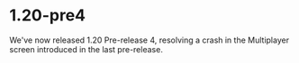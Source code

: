 # 1.20-pre4

We've now released 1.20 Pre-release 4, resolving a crash in the Multiplayer screen introduced in the last pre-release.